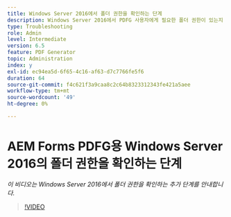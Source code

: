 ```yaml
---
title: Windows Server 2016에서 폴더 권한을 확인하는 단계
description: Windows Server 2016에서 PDFG 사용자에게 필요한 폴더 권한이 있는지 확인합니다.
type: Troubleshooting
role: Admin
level: Intermediate
version: 6.5
feature: PDF Generator
topic: Administration
index: y
exl-id: ec94ea5d-6f65-4c16-af63-d7c7766fe5f6
duration: 64
source-git-commit: f4c621f3a9caa8c2c64b8323312343fe421a5aee
workflow-type: tm+mt
source-wordcount: '49'
ht-degree: 0%

---
```


# AEM Forms PDFG용 Windows Server 2016의 폴더 권한을 확인하는 단계

*이 비디오는 Windows Server 2016에서 폴더 권한을 확인하는 추가 단계를 안내합니다.*

>[!VIDEO](https://video.tv.adobe.com/v/335519?quality=12&learn=on)
